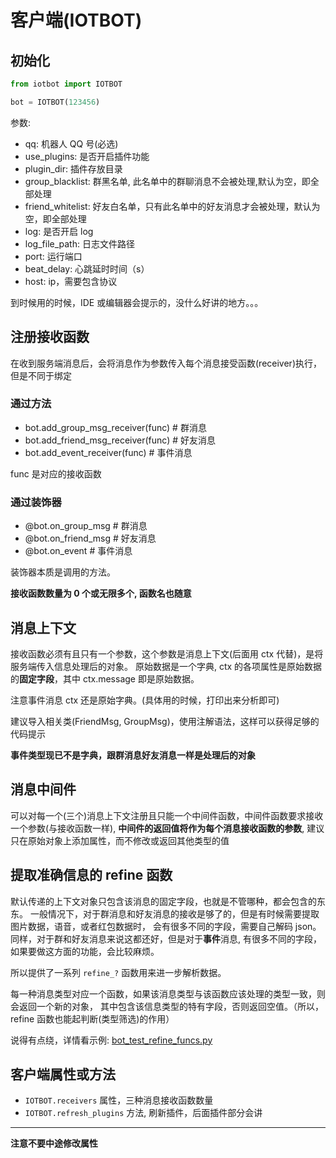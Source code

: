 # 客户端(IOTBOT)

## 初始化

```python
from iotbot import IOTBOT

bot = IOTBOT(123456)
```

参数:

- qq: 机器人 QQ 号(必选)
- use_plugins: 是否开启插件功能
- plugin_dir: 插件存放目录
- group_blacklist: 群黑名单, 此名单中的群聊消息不会被处理,默认为空，即全部处理
- friend_whitelist: 好友白名单，只有此名单中的好友消息才会被处理，默认为空，即全部处理
- log: 是否开启 log
- log_file_path: 日志文件路径
- port: 运行端口
- beat_delay: 心跳延时时间（s）
- host: ip，需要包含协议

到时候用的时候，IDE 或编辑器会提示的，没什么好讲的地方。。。

## 注册接收函数

在收到服务端消息后，会将消息作为参数传入每个消息接受函数(receiver)执行，但是不同于绑定

### 通过方法

- bot.add_group_msg_receiver(func) # 群消息
- bot.add_friend_msg_receiver(func) # 好友消息
- bot.add_event_receiver(func) # 事件消息

func 是对应的接收函数

### 通过装饰器

- @bot.on_group_msg # 群消息
- @bot.on_friend_msg # 好友消息
- @bot.on_event # 事件消息

装饰器本质是调用的方法。

**接收函数数量为 0 个或无限多个, 函数名也随意**

## 消息上下文

接收函数必须有且只有一个参数，这个参数是消息上下文(后面用 ctx 代替)，是将服务端传入信息处理后的对象。
原始数据是一个字典, ctx 的各项属性是原始数据的**固定字段**，其中 ctx.message 即是原始数据。

注意事件消息 ctx 还是原始字典。(具体用的时候，打印出来分析即可)

建议导入相关类(FriendMsg, GroupMsg)，使用注解语法，这样可以获得足够的代码提示

**事件类型现已不是字典，跟群消息好友消息一样是处理后的对象**

## 消息中间件

可以对每一个(三个)消息上下文注册且只能一个中间件函数，中间件函数要求接收一个参数(与接收函数一样),
**中间件的返回值将作为每个消息接收函数的参数**, 建议只在原始对象上添加属性，而不修改或返回其他类型的值

## 提取准确信息的 refine 函数

默认传递的上下文对象只包含该消息的固定字段，也就是不管哪种，都会包含的东东。
一般情况下，对于群消息和好友消息的接收是够了的，但是有时候需要提取图片数据，语音，或者红包数据时，
会有很多不同的字段，需要自己解码 json。同样，对于群和好友消息来说这都还好，但是对于**事件**消息,
有很多不同的字段，如果要做这方面的功能，会比较麻烦。

所以提供了一系列 `refine_?` 函数用来进一步解析数据。

每一种消息类型对应一个函数，如果该消息类型与该函数应该处理的类型一致，则会返回一个新的对象，
其中包含该信息类型的特有字段，否则返回空值。（所以，refine 函数也能起判断(类型筛选)的作用）

说得有点绕，详情看示例: [bot_test_refine_funcs.py](https://github.com/XiyaoWong/python-iotbot/blob/master/sample/plugins/bot_test_refine_funcs.py)

## 客户端属性或方法

- `IOTBOT.receivers` 属性，三种消息接收函数数量
- `IOTBOT.refresh_plugins` 方法, 刷新插件，后面插件部分会讲

---

**注意不要中途修改属性**
